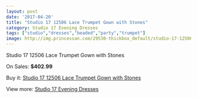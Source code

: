 ```yaml
---
layout: post
date: '2017-04-20'
title: "Studio 17 12506 Lace Trumpet Gown with Stones"
category: Studio 17 Evening Dresses
tags: ["studio","dresses","beaded","party","trumpet"]
image: http://img.princessan.com/29530-thickbox_default/studio-17-12506-lace-trumpet-gown-with-stones.jpg
---
```

Studio 17 12506 Lace Trumpet Gown with Stones

On Sales: **$402.99**
<a href="https://www.princessan.com/en/13495-studio-17-12506-lace-trumpet-gown-with-stones.html"><amp-img layout="responsive" width="600" height="600" src="//img.princessan.com/29530-thickbox_default/studio-17-12506-lace-trumpet-gown-with-stones.jpg" alt="Studio 17 12506 Lace Trumpet Gown with Stones 0" /></a>
<a href="https://www.princessan.com/en/13495-studio-17-12506-lace-trumpet-gown-with-stones.html"><amp-img layout="responsive" width="600" height="600" src="//img.princessan.com/29531-thickbox_default/studio-17-12506-lace-trumpet-gown-with-stones.jpg" alt="Studio 17 12506 Lace Trumpet Gown with Stones 1" /></a>

Buy it: [Studio 17 12506 Lace Trumpet Gown with Stones](https://www.princessan.com/en/13495-studio-17-12506-lace-trumpet-gown-with-stones.html "Studio 17 12506 Lace Trumpet Gown with Stones")

View more: [Studio 17 Evening Dresses](https://www.princessan.com/en/99- "Studio 17 Evening Dresses")